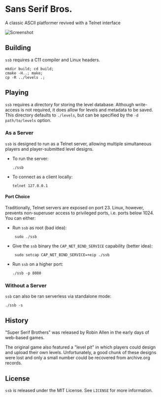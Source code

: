 # Sans Serif Bros.

A classic ASCII platformer revived with a Telnet interface

![Screenshot](https://user-images.githubusercontent.com/2104778/84941147-f33ed200-b0ae-11ea-9bb1-4fc491022c53.png)

## Building

`ssb` requires a C11 compiler and Linux headers.

```shell script
mkdir build; cd build;
cmake -H..; make;
cp -R ../levels .;
```

## Playing

`ssb` requires a directory for storing the level database. Although write-access
is not required, it does allow for levels and metadata to be saved. This
directory defaults to `./levels`, but can be specified by the
`-d path/to/levels` option.

### As a Server

`ssb` is designed to run as a Telnet server, allowing multiple simultaneous
players and player-submitted level designs.

- To run the server:
  ```shell script
  ./ssb
  ```
  
- To connect as a client locally:
  ```shell script
  telnet 127.0.0.1
  ```

#### Port Choice

Traditionally, Telnet servers are exposed on port 23. Linux, however, prevents
non-superuser access to privileged ports, i.e. ports below 1024. You can either:

- Run `ssb` as root (bad idea):
  ```shell script
   sudo ./ssb
  ```

- Give the `ssb` binary the `CAP_NET_BIND_SERVICE` capability (better idea):
  ```shell script
   sudo setcap CAP_NET_BIND_SERVICE=+eip ./ssb
  ```
  
- Run `ssb` on a higher port:
  ```shell script
  ./ssb -p 8080
  ```

### Without a Server

`ssb` can also be ran serverless via standalone mode:

```shell script
./ssb -s
```

## History

"Super Serif Brothers" was released by Robin Allen in the early days of
web-based games.

The original game also featured a "level pit" in which players could design and
upload their own levels. Unfortunately, a good chunk of these designs were lost
and only a small number could be recovered from archive.org records.

## License

`ssb` is released under the MIT License. See `LICENSE` for more information.
